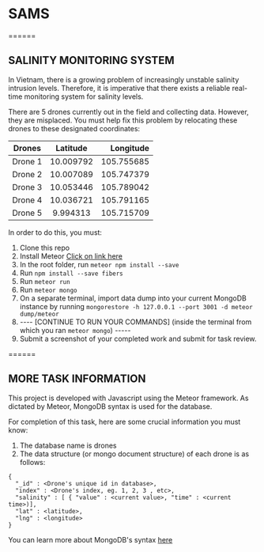 # SAMS  
======

SALINITY MONITORING SYSTEM
------

In Vietnam, there is a growing problem of increasingly unstable salinity intrusion levels. Therefore, it is imperative that there exists a reliable real-time monitoring system for salinity levels.


There are 5 drones currently out in the field and collecting data. However, they are misplaced. You must help fix this problem by relocating these drones to these designated coordinates:


| Drones        | Latitude           | Longitude  |
| ------------- |:-------------:| -----:|
| Drone 1    | 10.009792 | 105.755685 |
| Drone 2    | 10.007089 | 105.747379 |
| Drone 3    | 10.053446 | 105.789042 |
| Drone 4    | 10.036721 | 105.791165 |
| Drone 5    | 9.994313 | 105.715709 |


In order to do this, you must:


1. Clone this repo
2. Install Meteor [Click on link here](https://www.meteor.com)
3. In the root folder, run `meteor npm install --save`
5. Run `npm install --save fibers`
6. Run `meteor run`
7. Run `meteor mongo`
8. On a separate terminal, import data dump into your current MongoDB instance by running `mongorestore -h 127.0.0.1 --port 3001 -d meteor dump/meteor`
9. ---- [CONTINUE TO RUN YOUR COMMANDS] (inside the terminal from which you ran `meteor mongo`) -----
10. Submit a screenshot of your completed work and submit for task review.


======
## MORE TASK INFORMATION

This project is developed with Javascript using the Meteor framework. As dictated by Meteor, MongoDB syntax is used for the database.


For completion of this task, here are some crucial information you must know:

1. The database name is drones
2. The data structure (or mongo document structure) of each drone is as follows:  

```
{
  "_id" : <Drone's unique id in database>,
  "index" : <Drone's index, eg. 1, 2, 3 , etc>,
  "salinity" : [ { "value" : <current value>, "time" : <current time>)],
  "lat" : <latitude>,
  "lng" : <longitude>
}
```

You can learn more about MongoDB's syntax [here](https://docs.mongodb.com/manual/tutorial/query-documents/)
